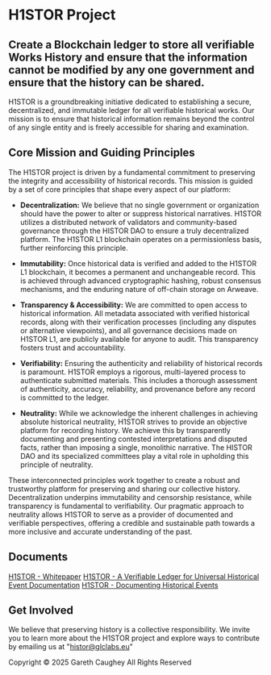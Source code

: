 # H1STOR Project

## Create a Blockchain ledger to store all verifiable Works History and ensure that the information cannot be modified by any one government and ensure that the history can be shared.

H1STOR is a groundbreaking initiative dedicated to establishing a secure, decentralized, and immutable ledger for all verifiable historical works. Our mission is to ensure that historical information remains beyond the control of any single entity and is freely accessible for sharing and examination.

## Core Mission and Guiding Principles

The H1STOR project is driven by a fundamental commitment to preserving the integrity and accessibility of historical records. This mission is guided by a set of core principles that shape every aspect of our platform:

* **Decentralization:** We believe that no single government or organization should have the power to alter or suppress historical narratives. H1STOR utilizes a distributed network of validators and community-based governance through the HISTOR DAO to ensure a truly decentralized platform. The H1STOR L1 blockchain operates on a permissionless basis, further reinforcing this principle.

* **Immutability:** Once historical data is verified and added to the H1STOR L1 blockchain, it becomes a permanent and unchangeable record. This is achieved through advanced cryptographic hashing, robust consensus mechanisms, and the enduring nature of off-chain storage on Arweave.

* **Transparency & Accessibility:** We are committed to open access to historical information. All metadata associated with verified historical records, along with their verification processes (including any disputes or alternative viewpoints), and all governance decisions made on H1STOR L1, are publicly available for anyone to audit. This transparency fosters trust and accountability.

* **Verifiability:** Ensuring the authenticity and reliability of historical records is paramount. H1STOR employs a rigorous, multi-layered process to authenticate submitted materials. This includes a thorough assessment of authenticity, accuracy, reliability, and provenance before any record is committed to the ledger.

* **Neutrality:** While we acknowledge the inherent challenges in achieving absolute historical neutrality, H1STOR strives to provide an objective platform for recording history. We achieve this by transparently documenting and presenting contested interpretations and disputed facts, rather than imposing a single, monolithic narrative. The HISTOR DAO and its specialized committees play a vital role in upholding this principle of neutrality.

These interconnected principles work together to create a robust and trustworthy platform for preserving and sharing our collective history. Decentralization underpins immutability and censorship resistance, while transparency is fundamental to verifiability. Our pragmatic approach to neutrality allows H1STOR to serve as a provider of documented and verifiable perspectives, offering a credible and sustainable path towards a more inclusive and accurate understanding of the past.

## Documents
[H1STOR - Whitepaper](https://github.com/HISTOR-Ledger/H1STOR/blob/main/H1STOR_WHITEPAPER.md)
[H1STOR - A Verifiable Ledger for Universal Historical Event Documentation](https://github.com/HISTOR-Ledger/H1STOR/blob/main/H1STOR%3A%20A%20Verifiable%20Ledger%20for%20Universal%20Historical%20Event%20Documentation.md)
[H1STOR - Documenting Historical Events](https://github.com/HISTOR-Ledger/H1STOR/blob/main/H1STOR%3A%20Documenting%20Historical%20Events.md)




## Get Involved

We believe that preserving history is a collective responsibility. We invite you to learn more about the H1STOR project and explore ways to contribute by emailing us at "histor@glclabs.eu"

Copyright © 2025 Gareth Caughey All Rights Reserved
